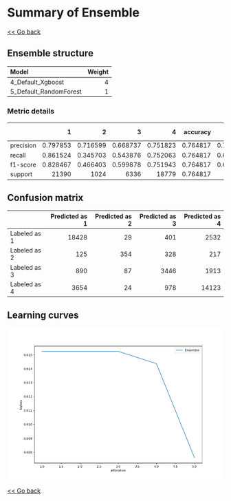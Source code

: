# Summary of Ensemble

[<< Go back](../README.md)


## Ensemble structure
| Model                  |   Weight |
|:-----------------------|---------:|
| 4_Default_Xgboost      |        4 |
| 5_Default_RandomForest |        1 |

### Metric details
|           |            1 |           2 |           3 |            4 |   accuracy |    macro avg |   weighted avg |   logloss |
|:----------|-------------:|------------:|------------:|-------------:|-----------:|-------------:|---------------:|----------:|
| precision |     0.797853 |    0.716599 |    0.668737 |     0.751823 |   0.764817 |     0.733753 |       0.760703 |  0.607605 |
| recall    |     0.861524 |    0.345703 |    0.543876 |     0.752063 |   0.764817 |     0.625792 |       0.764817 |  0.607605 |
| f1-score  |     0.828467 |    0.466403 |    0.599878 |     0.751943 |   0.764817 |     0.661673 |       0.759959 |  0.607605 |
| support   | 21390        | 1024        | 6336        | 18779        |   0.764817 | 47529        |   47529        |  0.607605 |


## Confusion matrix
|              |   Predicted as 1 |   Predicted as 2 |   Predicted as 3 |   Predicted as 4 |
|:-------------|-----------------:|-----------------:|-----------------:|-----------------:|
| Labeled as 1 |            18428 |               29 |              401 |             2532 |
| Labeled as 2 |              125 |              354 |              328 |              217 |
| Labeled as 3 |              890 |               87 |             3446 |             1913 |
| Labeled as 4 |             3654 |               24 |              978 |            14123 |

## Learning curves
![Learning curves](learning_curves.png)

[<< Go back](../README.md)
